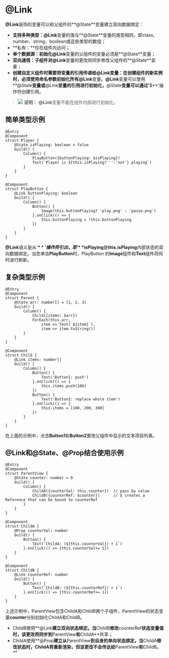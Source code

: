 # @Link<a name="ZH-CN_TOPIC_0000001110948894"></a>

**@Link**装饰的变量可以和父组件的**@State**变量建立双向数据绑定：

-   **支持多种类型：@Link**变量的值与**@State**变量的类型相同，即class、number、string、boolean或这些类型的数组；
-   **私有：**仅在组件内访问；
-   **单个数据源：**初始化**@Link**变量的父组件的变量必须是**@State**变量；
-   **双向通信：**子组件对**@Link**变量的更改将同步修改父组件的**@State**变量；
-   **创建自定义组件时需要将变量的引用传递给@Link变量：**在创建组件的新实例时，必须使用命名参数初始化所有**@Link**变量。**@Link**变量可以使用**@State**变量或**@Link**变量的引用进行初始化，**@State**变量可以通过'**$**'操作符创建引用。

>![](../../public_sys-resources/icon-note.gif) **说明：** 
>**@Link**变量不能在组件内部进行初始化。

## 简单类型示例<a name="section19793192619582"></a>

```
@Entry
@Component
struct Player {
    @State isPlaying: boolean = false
    build() {
        Column() {
            PlayButton({buttonPlaying: $isPlaying})
            Text(`Player is ${this.isPlaying? '':'not'} playing`)
        }
    }
}

@Component
struct PlayButton {
    @Link buttonPlaying: boolean
    build() {
        Column() {
            Button() {
                Image(this.buttonPlaying? 'play.png' : 'pause.png')
            }.onClick(() => {
                this.buttonPlaying = !this.buttonPlaying
            })
        }
    }
}
```

**@Link**语义是从'**$**'操作符引出，即**$isPlaying**是**this.isPlaying**内部状态的双向数据绑定。当您单击**PlayButton**时，PlayButton 的**Image**组件和**Text**组件将同时进行刷新。

## 复杂类型示例<a name="section2921131712010"></a>

```
@Entry
@Component
struct Parent {
    @State arr: number[] = [1, 2, 3]
    build() {
        Column() {
            Child({items: $arr})
            ForEach(this.arr,
                item => Text(`${item}`),
                item => item.toString())
        }
    }
}

@Component
struct Child {
    @Link items: number[]
    build() {
        Column() {
            Button() {
                Text('Button1: push')
            }.onClick(() => {
                this.items.push(100)
            })
            Button() {
                Text('Button2: replace whole item')
            }.onClick(() => {
                this.items = [100, 200, 300]
            })
        }
    }
}
```

在上面的示例中，点击**Button1**和**Button2**更改父组件中显示的文本项目列表。

## @Link和@State、@Prop结合使用示例<a name="section17490315415"></a>

```
@Entry
@Component
struct ParentView {
    @State counter: number = 0
    build() {
        Column() {
            ChildA({counterVal: this.counter})  // pass by value
            ChildB({counterRef: $counter})      // $ creates a Reference that can be bound to counterRef
        }
    }
}

@Component
struct ChildA {
    @Prop counterVal: number
    build() {
        Button() {
            Text(`ChildA: (${this.counterVal}) + 1`)
        }.onClick(() => {this.counterVal+= 1})
    }
}

@Component
struct ChildB {
    @Link counterRef: number
    build() {
        Button() {
            Text(`ChildB: (${this.counterRef}) + 1`)
        }.onClick(() => {this.counterRef+= 1})
    }
}
```

上述示例中，ParentView包含ChildA和ChildB两个子组件，ParentView的状态变量**counter**分别初始化ChildA和ChildB。

-   ChildB使用**@Link**建立双向状态绑定。当**ChildB**修改**counterRef**状态变量值时，该更改将同步到**ParentView**和**ChildA**共享；
-   ChildA使用**@Prop**建立从**ParentView**到自身的单向状态绑定。当**ChildA**修改状态时，**ChildA**将重新渲染，但该更改不会传达给**ParentView**和**ChildB。**

